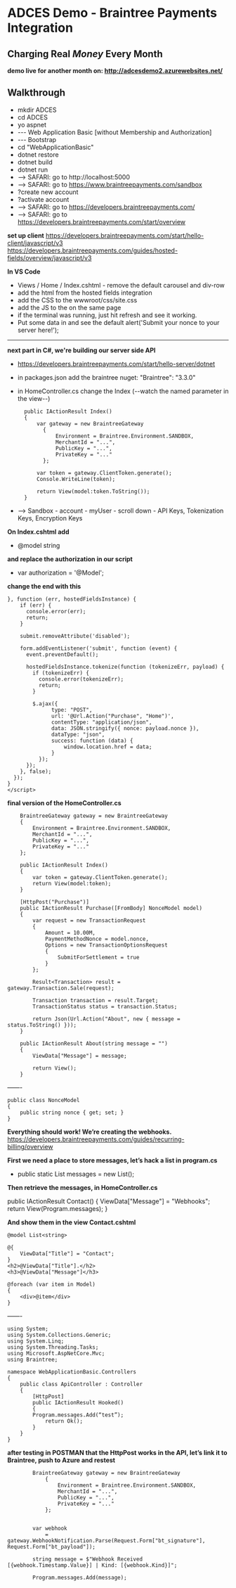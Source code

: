 # ADCES Demo - Braintree Payments Integration
## Charging Real $Money$ Every Month

**demo live for another month on: http://adcesdemo2.azurewebsites.net/**

## Walkthrough

* mkdir ADCES
* cd ADCES
* yo aspnet
* --- Web Application Basic [without Membership and Authorization]
* --- Bootstrap
* cd "WebApplicationBasic"
* dotnet restore
* dotnet build 
* dotnet run
* —> SAFARI: go to http://localhost:5000
* —> SAFARI: go to https://www.braintreepayments.com/sandbox
* ?create new account
* ?activate account
* —> SAFARI: go to https://developers.braintreepayments.com/
* —> SAFARI: go to https://developers.braintreepayments.com/start/overview

**set up client**
https://developers.braintreepayments.com/start/hello-client/javascript/v3
https://developers.braintreepayments.com/guides/hosted-fields/overview/javascript/v3

**In VS Code**
* Views / Home / Index.cshtml - remove the default carousel and div-row
* add the html from the hosted fields integration 
* add the CSS to the wwwroot/css/site.css
* add the JS to the <script type="text/javascript"></script> on the same page
* if the terminal was running, just hit refresh and see it working. 
* Put some data in and see the default alert('Submit your nonce to your server here!');

---
**next part in C#, we're building our server side API**
* https://developers.braintreepayments.com/start/hello-server/dotnet
* in packages.json add the braintree nuget: "Braintree": "3.3.0"
* in HomeController.cs change the Index (--watch the named parameter in the view--)

        public IActionResult Index()
        {
            var gateway = new BraintreeGateway
              {
                  Environment = Braintree.Environment.SANDBOX,
                  MerchantId = "...",
                  PublicKey = "...",
                  PrivateKey = "..."
              };
            
            var token = gateway.ClientToken.generate();
            Console.WriteLine(token);

            return View(model:token.ToString());
        }

* --> Sandbox - account - myUser - scroll down - API Keys, Tokenization Keys, Encryption Keys

**On Index.cshtml add**
* @model string

**and replace the authorization in our script**
* var authorization = '@Model';

**change the end with this**
~~~~
}, function (err, hostedFieldsInstance) {
    if (err) {
      console.error(err);
      return;
    }

    submit.removeAttribute('disabled');

    form.addEventListener('submit', function (event) {
      event.preventDefault();

      hostedFieldsInstance.tokenize(function (tokenizeErr, payload) {
        if (tokenizeErr) {
          console.error(tokenizeErr);
          return;
        }

        $.ajax({
              type: "POST",
              url: '@Url.Action("Purchase", "Home")',
              contentType: "application/json",
              data: JSON.stringify({ nonce: payload.nonce }),
              dataType: "json",
              success: function (data) {
                  window.location.href = data;
              }
          });
      });
    }, false);
  });
}
</script>
~~~~

**final version of the HomeController.cs**

        BraintreeGateway gateway = new BraintreeGateway
        {
            Environment = Braintree.Environment.SANDBOX,
            MerchantId = "...",
            PublicKey = "...",
            PrivateKey = "..."
        };

        public IActionResult Index()
        {
            var token = gateway.ClientToken.generate();
            return View(model:token);
        }

        [HttpPost("Purchase")]
        public IActionResult Purchase([FromBody] NonceModel model)
        {
            var request = new TransactionRequest
            {
                Amount = 10.00M,
                PaymentMethodNonce = model.nonce,
                Options = new TransactionOptionsRequest
                {
                    SubmitForSettlement = true
                }
            };

            Result<Transaction> result = gateway.Transaction.Sale(request);

            Transaction transaction = result.Target;
            TransactionStatus status = transaction.Status;
            
            return Json(Url.Action("About", new { message = status.ToString() }));
        }

        public IActionResult About(string message = "")
        {
            ViewData["Message"] = message;

            return View();
        }
——-

    public class NonceModel
    {
        public string nonce { get; set; }
    }

**Everything should work! We’re creating the webhooks.**
https://developers.braintreepayments.com/guides/recurring-billing/overview

**First we need a place to store messages, let’s hack a list in program.cs**
* public static List<string> messages = new List<string>();

**Then retrieve the messages, in HomeController.cs**

public IActionResult Contact()
{
    ViewData["Message"] = "Webhooks";
    return View(Program.messages);
}


**And show them in the view Contact.cshtml**
~~~~
@model List<string>

@{
    ViewData["Title"] = "Contact";
}
<h2>@ViewData["Title"].</h2>
<h3>@ViewData["Message"]</h3>

@foreach (var item in Model)
{
    <div>@item</div>
}
~~~~

——-

~~~~
using System;
using System.Collections.Generic;
using System.Linq;
using System.Threading.Tasks;
using Microsoft.AspNetCore.Mvc;
using Braintree;

namespace WebApplicationBasic.Controllers
{
    public class ApiController : Controller
    {
        [HttpPost]
        public IActionResult Hooked()
        {
		Program.messages.Add(“test”);
            return Ok();
        }
    }
}
~~~~

**after testing in POSTMAN that the HttpPost works in the API, let’s link it to Braintree, push to Azure and restest**
~~~~
        BraintreeGateway gateway = new BraintreeGateway
            {
                Environment = Braintree.Environment.SANDBOX,
                MerchantId = "...",
                PublicKey = "...",
                PrivateKey = "..."
            };


        var webhook
            = gateway.WebhookNotification.Parse(Request.Form["bt_signature"], Request.Form["bt_payload"]);

        string message = $"Webhook Received [{webhook.Timestamp.Value}] | Kind: [{webhook.Kind}]";

        Program.messages.Add(message);
~~~~
